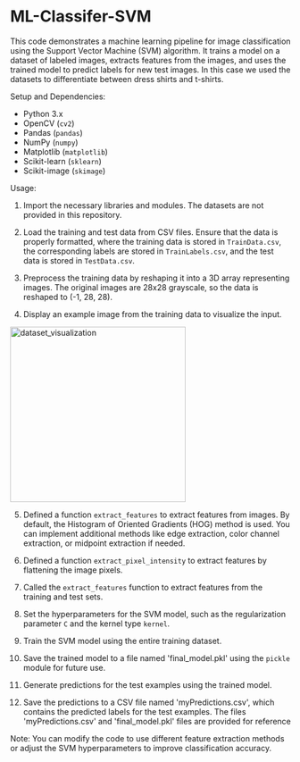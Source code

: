 # ML-Classifer-SVM
This code demonstrates a machine learning pipeline for image classification using the Support Vector Machine (SVM) algorithm. It trains a model on a dataset of labeled images, extracts features from the images, and uses the trained model to predict labels for new test images. In this case we used the datasets to differentiate between dress shirts and t-shirts.

Setup and Dependencies:
- Python 3.x
- OpenCV (`cv2`)
- Pandas (`pandas`)
- NumPy (`numpy`)
- Matplotlib (`matplotlib`)
- Scikit-learn (`sklearn`)
- Scikit-image (`skimage`)

Usage:
1. Import the necessary libraries and modules. The datasets are not provided in this repository.

2. Load the training and test data from CSV files. Ensure that the data is properly formatted, where the training data is stored in `TrainData.csv`, the corresponding labels are stored in `TrainLabels.csv`, and the test data is stored in `TestData.csv`.

3. Preprocess the training data by reshaping it into a 3D array representing images. The original images are 28x28 grayscale, so the data is reshaped to (-1, 28, 28).

4. Display an example image from the training data to visualize the input.
  <img width="314" alt="dataset_visualization" src="https://github.com/hhumayune/ML-Classifer-SVM/assets/92355531/f5f956e3-d042-44ad-b3fb-f6b6e2596b67">

5. Defined a function `extract_features` to extract features from images. By default, the Histogram of Oriented Gradients (HOG) method is used. You can implement additional methods like edge extraction, color channel extraction, or midpoint extraction if needed.

6. Defined a function `extract_pixel_intensity` to extract features by flattening the image pixels.

7. Called the `extract_features` function to extract features from the training and test sets.

8. Set the hyperparameters for the SVM model, such as the regularization parameter `C` and the kernel type `kernel`.

9. Train the SVM model using the entire training dataset.

10. Save the trained model to a file named 'final_model.pkl' using the `pickle` module for future use.

11. Generate predictions for the test examples using the trained model.

12. Save the predictions to a CSV file named 'myPredictions.csv', which contains the predicted labels for the test examples. The files 'myPredictions.csv' and 'final_model.pkl' files are provided for reference

Note: You can modify the code to use different feature extraction methods or adjust the SVM hyperparameters to improve classification accuracy.
